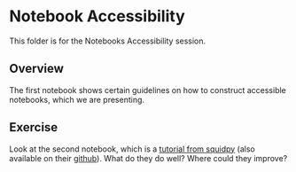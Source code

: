 # Notebook Accessibility
This folder is for the Notebooks Accessibility session. 

## Overview
The first notebook shows certain guidelines on how to construct accessible notebooks, which we are presenting.

## Exercise
Look at the second notebook, which is a [tutorial from squidpy](https://squidpy.readthedocs.io/en/stable/notebooks/tutorials/tutorial_slideseqv2.html) (also available on their [github](https://github.com/scverse/squidpy_notebooks/blob/main/tutorials/tutorial_slideseqv2.ipynb)). What do they do well? Where could they improve?
